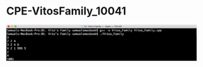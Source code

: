 # CPE-VitosFamily_10041
![image](https://github.com/Samuelchi861008/CPE-VitosFamily_10041/blob/master/結果.png)
